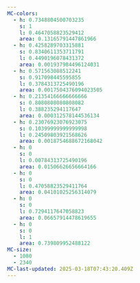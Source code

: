 ```yaml
---
MC-colors:
  - h: 0.7348804500703235
    s: 1
    l: 0.4647058823529412
    area: 0.13165791447861966
  - h: 0.4258289703315881
    s: 0.8340611353711791
    l: 0.4490196078431372
    area: 0.001937984496124031
  - h: 0.571563088512241
    s: 0.917098445595855
    l: 0.3784313725490196
    area: 0.0017504376094023505
  - h: 0.21354166666666666
    s: 0.8080808080808082
    l: 0.388235294117647
    area: 0.000312578144536134
  - h: 0.23076923076923075
    s: 0.10399999999999998
    l: 0.24509803921568626
    area: 0.0018754688672168042
  - h: 0
    s: 0
    l: 0.00784313725490196
    area: 0.01506626656664166
  - h: 0
    s: 0
    l: 0.47058823529411764
    area: 0.04101025256314079
  - h: 0
    s: 0
    l: 0.7294117647058823
    area: 0.06657914478619655
  - h: 0
    s: 0
    l: 1
    area: 0.739809952488122
MC-size:
  - 1080
  - 2340
MC-last-updated: 2025-03-18T07:43:20.409Z
---
```

